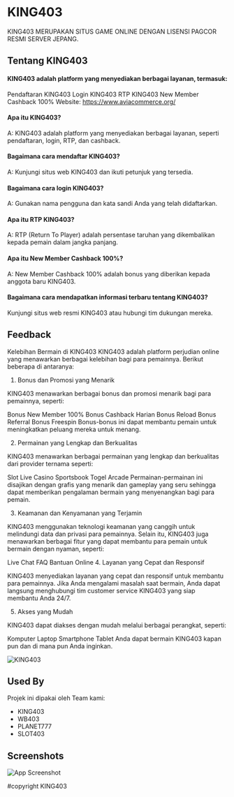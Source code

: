 
# KING403

KING403 MERUPAKAN SITUS GAME ONLINE DENGAN LISENSI PAGCOR RESMI SERVER JEPANG.


## Tentang KING403

#### KING403 adalah platform yang menyediakan berbagai layanan, termasuk:

Pendaftaran KING403
Login KING403
RTP KING403
New Member Cashback 100%
Website: https://www.aviacommerce.org/

#### Apa itu KING403?

A: KING403 adalah platform yang menyediakan berbagai layanan, seperti pendaftaran, login, RTP, dan cashback.

#### Bagaimana cara mendaftar KING403?

A: Kunjungi situs web KING403 dan ikuti petunjuk yang tersedia.

#### Bagaimana cara login KING403?

A: Gunakan nama pengguna dan kata sandi Anda yang telah didaftarkan.

#### Apa itu RTP KING403?

A: RTP (Return To Player) adalah persentase taruhan yang dikembalikan kepada pemain dalam jangka panjang.

#### Apa itu New Member Cashback 100%?

A: New Member Cashback 100% adalah bonus yang diberikan kepada anggota baru KING403.

#### Bagaimana cara mendapatkan informasi terbaru tentang KING403?

Kunjungi situs web resmi KING403 atau hubungi tim dukungan mereka.


## Feedback

Kelebihan Bermain di KING403
KING403 adalah platform perjudian online yang menawarkan berbagai kelebihan bagi para pemainnya. Berikut beberapa di antaranya:

1. Bonus dan Promosi yang Menarik

KING403 menawarkan berbagai bonus dan promosi menarik bagi para pemainnya, seperti:

Bonus New Member 100%
Bonus Cashback Harian
Bonus Reload
Bonus Referral
Bonus Freespin
Bonus-bonus ini dapat membantu pemain untuk meningkatkan peluang mereka untuk menang.

2. Permainan yang Lengkap dan Berkualitas

KING403 menawarkan berbagai permainan yang lengkap dan berkualitas dari provider ternama seperti:

Slot
Live Casino
Sportsbook
Togel
Arcade
Permainan-permainan ini disajikan dengan grafis yang menarik dan gameplay yang seru sehingga dapat memberikan pengalaman bermain yang menyenangkan bagi para pemain.

3. Keamanan dan Kenyamanan yang Terjamin

KING403 menggunakan teknologi keamanan yang canggih untuk melindungi data dan privasi para pemainnya. Selain itu, KING403 juga menawarkan berbagai fitur yang dapat membantu para pemain untuk bermain dengan nyaman, seperti:

Live Chat
FAQ
Bantuan Online
4. Layanan yang Cepat dan Responsif

KING403 menyediakan layanan yang cepat dan responsif untuk membantu para pemainnya. Jika Anda mengalami masalah saat bermain, Anda dapat langsung menghubungi tim customer service KING403 yang siap membantu Anda 24/7.

5. Akses yang Mudah

KING403 dapat diakses dengan mudah melalui berbagai perangkat, seperti:

Komputer
Laptop
Smartphone
Tablet
Anda dapat bermain KING403 kapan pun dan di mana pun Anda inginkan.

![KING403](https://tripraptomo.github.io/Pic403/KING403%20(1).png)


## Used By

Projek ini dipakai oleh Team kami:

- KING403
- WB403
- PLANET777
- SLOT403


## Screenshots

![App Screenshot](https://tripraptomo.github.io/Pic403/PAVICON%20KING403.png)

#copyright KING403

